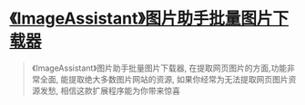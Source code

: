 # [《ImageAssistant》图片助手批量图片下载器](https://www.v2fy.com/p/061-image-assistant/) 

> 《ImageAssistant》图片助手批量图片下载器,
> 在提取网页图片的方面,功能非常全面, 能提取绝大多数图片网站的资源, 
> 如果你经常为无法提取网页图片资源发愁, 相信这款扩展程序能为你带来惊喜
